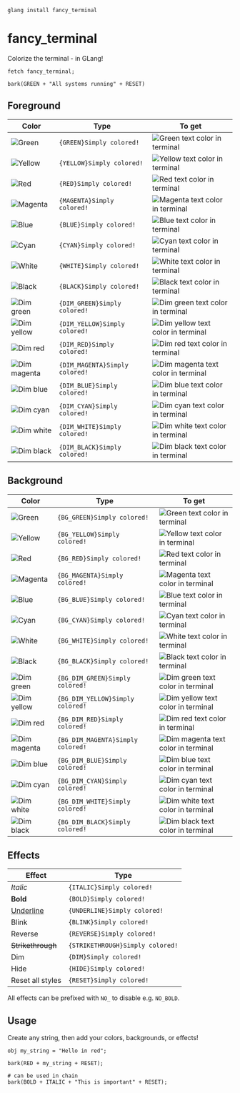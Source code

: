 ```
glang install fancy_terminal
```

# fancy_terminal
Colorize the terminal - in GLang!

```
fetch fancy_terminal;

bark(GREEN + "All systems running" + RESET)
```

## Foreground

| Color                                                                                                                | Type                                   | To get                                                                                                                                                                             |
| -----                                                                                                                | ------------------                     | -------                                                                                                                                                                            |
| ![Green](https://raw.githubusercontent.com/nik-rev/simply-colored/main/assets/swatch_green_16x16.png)                | `{GREEN}Simply colored!`                 | ![Green text color in terminal](https://raw.githubusercontent.com/nik-rev/simply-colored/main/assets/fg_text_green_164x16.png)                                                     |
| ![Yellow](https://raw.githubusercontent.com/nik-rev/simply-colored/main/assets/swatch_yellow_16x16.png)              | `{YELLOW}Simply colored!`                | ![Yellow text color in terminal](https://raw.githubusercontent.com/nik-rev/simply-colored/main/assets/fg_text_yellow_164x16.png)                                                   |
| ![Red](https://raw.githubusercontent.com/nik-rev/simply-colored/main/assets/swatch_red_16x16.png)                    | `{RED}Simply colored!`                   | ![Red text color in terminal](https://raw.githubusercontent.com/nik-rev/simply-colored/main/assets/fg_text_red_164x16.png)                                                         |
| ![Magenta](https://raw.githubusercontent.com/nik-rev/simply-colored/main/assets/swatch_magenta_16x16.png)            | `{MAGENTA}Simply colored!`               | ![Magenta text color in terminal](https://raw.githubusercontent.com/nik-rev/simply-colored/main/assets/fg_text_magenta_164x16.png)                                                 |
| ![Blue](https://raw.githubusercontent.com/nik-rev/simply-colored/main/assets/swatch_blue_16x16.png)                  | `{BLUE}Simply colored!`                  | ![Blue text color in terminal](https://raw.githubusercontent.com/nik-rev/simply-colored/main/assets/fg_text_blue_164x16.png)                                                       |
| ![Cyan](https://raw.githubusercontent.com/nik-rev/simply-colored/main/assets/swatch_cyan_16x16.png)                  | `{CYAN}Simply colored!`                  | ![Cyan text color in terminal](https://raw.githubusercontent.com/nik-rev/simply-colored/main/assets/fg_text_cyan_164x16.png)                                                       |
| ![White](https://raw.githubusercontent.com/nik-rev/simply-colored/main/assets/swatch_white_16x16.png)                | `{WHITE}Simply colored!`                 | ![White text color in terminal](https://raw.githubusercontent.com/nik-rev/simply-colored/main/assets/fg_text_white_164x16.png)                                                     |
| ![Black](https://raw.githubusercontent.com/nik-rev/simply-colored/main/assets/swatch_black_16x16.png)                | `{BLACK}Simply colored!`                 | ![Black text color in terminal](https://raw.githubusercontent.com/nik-rev/simply-colored/main/assets/fg_text_black_164x16.png)                                                     |
| ![Dim green](https://raw.githubusercontent.com/nik-rev/simply-colored/main/assets/swatch_dim_green_16x16.png)        | `{DIM_GREEN}Simply colored!`             | ![Dim green text color in terminal](https://raw.githubusercontent.com/nik-rev/simply-colored/main/assets/fg_text_dim_green_164x16.png)                                             |
| ![Dim yellow](https://raw.githubusercontent.com/nik-rev/simply-colored/main/assets/swatch_dim_yellow_16x16.png)      | `{DIM_YELLOW}Simply colored!`            | ![Dim yellow text color in terminal](https://raw.githubusercontent.com/nik-rev/simply-colored/main/assets/fg_text_dim_yellow_164x16.png)                                           |
| ![Dim red](https://raw.githubusercontent.com/nik-rev/simply-colored/main/assets/swatch_dim_red_16x16.png)            | `{DIM_RED}Simply colored!`               | ![Dim red text color in terminal](https://raw.githubusercontent.com/nik-rev/simply-colored/main/assets/fg_text_dim_red_164x16.png)                                                 |
| ![Dim magenta](https://raw.githubusercontent.com/nik-rev/simply-colored/main/assets/swatch_dim_magenta_16x16.png)    | `{DIM_MAGENTA}Simply colored!`           | ![Dim magenta text color in terminal](https://raw.githubusercontent.com/nik-rev/simply-colored/main/assets/fg_text_dim_magenta_164x16.png)                                         |
| ![Dim blue](https://raw.githubusercontent.com/nik-rev/simply-colored/main/assets/swatch_dim_blue_16x16.png)          | `{DIM_BLUE}Simply colored!`              | ![Dim blue text color in terminal](https://raw.githubusercontent.com/nik-rev/simply-colored/main/assets/fg_text_dim_blue_164x16.png)                                               |
| ![Dim cyan](https://raw.githubusercontent.com/nik-rev/simply-colored/main/assets/swatch_dim_cyan_16x16.png)          | `{DIM_CYAN}Simply colored!`              | ![Dim cyan text color in terminal](https://raw.githubusercontent.com/nik-rev/simply-colored/main/assets/fg_text_dim_cyan_164x16.png)                                               |
| ![Dim white](https://raw.githubusercontent.com/nik-rev/simply-colored/main/assets/swatch_dim_white_16x16.png)        | `{DIM_WHITE}Simply colored!`             | ![Dim white text color in terminal](https://raw.githubusercontent.com/nik-rev/simply-colored/main/assets/fg_text_dim_white_164x16.png)                                             |
| ![Dim black](https://raw.githubusercontent.com/nik-rev/simply-colored/main/assets/swatch_dim_black_16x16.png)        | `{DIM_BLACK}Simply colored!`             | ![Dim black text color in terminal](https://raw.githubusercontent.com/nik-rev/simply-colored/main/assets/fg_text_dim_black_164x16.png)                                             |

## Background

| Color                                                                                                                | Type                                   |  To get                                                                                                                                                                            |
| -----                                                                                                                | ------------------                     | -------                                                                                                                                                                            |
| ![Green](https://raw.githubusercontent.com/nik-rev/simply-colored/main/assets/swatch_green_16x16.png)                | `{BG_GREEN}Simply colored!`              | ![Green text color in terminal](https://raw.githubusercontent.com/nik-rev/simply-colored/main/assets/bg_text_green_164x16.png)                                                     |
| ![Yellow](https://raw.githubusercontent.com/nik-rev/simply-colored/main/assets/swatch_yellow_16x16.png)              | `{BG_YELLOW}Simply colored!`             | ![Yellow text color in terminal](https://raw.githubusercontent.com/nik-rev/simply-colored/main/assets/bg_text_yellow_164x16.png)                                                   |
| ![Red](https://raw.githubusercontent.com/nik-rev/simply-colored/main/assets/swatch_red_16x16.png)                    | `{BG_RED}Simply colored!`                | ![Red text color in terminal](https://raw.githubusercontent.com/nik-rev/simply-colored/main/assets/bg_text_red_164x16.png)                                                         |
| ![Magenta](https://raw.githubusercontent.com/nik-rev/simply-colored/main/assets/swatch_magenta_16x16.png)            | `{BG_MAGENTA}Simply colored!`            | ![Magenta text color in terminal](https://raw.githubusercontent.com/nik-rev/simply-colored/main/assets/bg_text_magenta_164x16.png)                                                 |
| ![Blue](https://raw.githubusercontent.com/nik-rev/simply-colored/main/assets/swatch_blue_16x16.png)                  | `{BG_BLUE}Simply colored!`               | ![Blue text color in terminal](https://raw.githubusercontent.com/nik-rev/simply-colored/main/assets/bg_text_blue_164x16.png)                                                       |
| ![Cyan](https://raw.githubusercontent.com/nik-rev/simply-colored/main/assets/swatch_cyan_16x16.png)                  | `{BG_CYAN}Simply colored!`               | ![Cyan text color in terminal](https://raw.githubusercontent.com/nik-rev/simply-colored/main/assets/bg_text_cyan_164x16.png)                                                       |
| ![White](https://raw.githubusercontent.com/nik-rev/simply-colored/main/assets/swatch_white_16x16.png)                | `{BG_WHITE}Simply colored!`              | ![White text color in terminal](https://raw.githubusercontent.com/nik-rev/simply-colored/main/assets/bg_text_white_164x16.png)                                                     |
| ![Black](https://raw.githubusercontent.com/nik-rev/simply-colored/main/assets/swatch_black_16x16.png)                | `{BG_BLACK}Simply colored!`              | ![Black text color in terminal](https://raw.githubusercontent.com/nik-rev/simply-colored/main/assets/bg_text_black_164x16.png)                                                     |
| ![Dim green](https://raw.githubusercontent.com/nik-rev/simply-colored/main/assets/swatch_dim_green_16x16.png)        | `{BG_DIM_GREEN}Simply colored!`          | ![Dim green text color in terminal](https://raw.githubusercontent.com/nik-rev/simply-colored/main/assets/bg_text_dim_green_164x16.png)                                             |
| ![Dim yellow](https://raw.githubusercontent.com/nik-rev/simply-colored/main/assets/swatch_dim_yellow_16x16.png)      | `{BG_DIM_YELLOW}Simply colored!`         | ![Dim yellow text color in terminal](https://raw.githubusercontent.com/nik-rev/simply-colored/main/assets/bg_text_dim_yellow_164x16.png)                                           |
| ![Dim red](https://raw.githubusercontent.com/nik-rev/simply-colored/main/assets/swatch_dim_red_16x16.png)            | `{BG_DIM_RED}Simply colored!`            | ![Dim red text color in terminal](https://raw.githubusercontent.com/nik-rev/simply-colored/main/assets/bg_text_dim_red_164x16.png)                                                 |
| ![Dim magenta](https://raw.githubusercontent.com/nik-rev/simply-colored/main/assets/swatch_dim_magenta_16x16.png)    | `{BG_DIM_MAGENTA}Simply colored!`        | ![Dim magenta text color in terminal](https://raw.githubusercontent.com/nik-rev/simply-colored/main/assets/bg_text_dim_magenta_164x16.png)                                         |
| ![Dim blue](https://raw.githubusercontent.com/nik-rev/simply-colored/main/assets/swatch_dim_blue_16x16.png)          | `{BG_DIM_BLUE}Simply colored!`           | ![Dim blue text color in terminal](https://raw.githubusercontent.com/nik-rev/simply-colored/main/assets/bg_text_dim_blue_164x16.png)                                               |
| ![Dim cyan](https://raw.githubusercontent.com/nik-rev/simply-colored/main/assets/swatch_dim_cyan_16x16.png)          | `{BG_DIM_CYAN}Simply colored!`           | ![Dim cyan text color in terminal](https://raw.githubusercontent.com/nik-rev/simply-colored/main/assets/bg_text_dim_cyan_164x16.png)                                               |
| ![Dim white](https://raw.githubusercontent.com/nik-rev/simply-colored/main/assets/swatch_dim_white_16x16.png)        | `{BG_DIM_WHITE}Simply colored!`          | ![Dim white text color in terminal](https://raw.githubusercontent.com/nik-rev/simply-colored/main/assets/bg_text_dim_white_164x16.png)                                             |
| ![Dim black](https://raw.githubusercontent.com/nik-rev/simply-colored/main/assets/swatch_dim_black_16x16.png)        | `{BG_DIM_BLACK}Simply colored!`          | ![Dim black text color in terminal](https://raw.githubusercontent.com/nik-rev/simply-colored/main/assets/bg_text_dim_black_164x16.png)                                             |

## Effects

| Effect                    | Type                               |
| ------                    | -----                              |
| *Italic*                  | `{ITALIC}Simply colored!`            |
| **Bold**                  | `{BOLD}Simply colored!`              |
| <u>Underline</u>          | `{UNDERLINE}Simply colored!`         |
| Blink                     | `{BLINK}Simply colored!`             |
| Reverse                   | `{REVERSE}Simply colored!`           |
| <del>Strikethrough</del>  | `{STRIKETHROUGH}Simply colored!`     |
| Dim                       | `{DIM}Simply colored!`               |
| Hide                      | `{HIDE}Simply colored!`              |
| Reset all styles          | `{RESET}Simply colored!`             |

All effects can be prefixed with `NO_` to disable e.g. `NO_BOLD`.

## Usage
Create any string, then add your colors, backgrounds, or effects!

```
obj my_string = "Hello in red";

bark(RED + my_string + RESET);

# can be used in chain
bark(BOLD + ITALIC + "This is important" + RESET);
```
